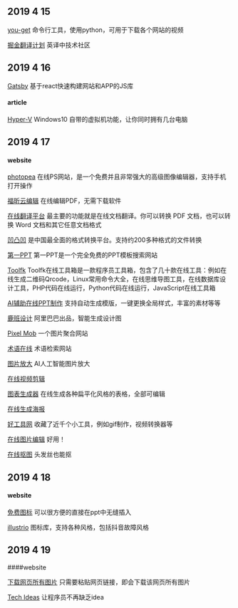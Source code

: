 ## 2019 4 15
[you-get](https://github.com/soimort/you-get)  命令行工具，使用python，可用于下载各个网站的视频

[掘金翻译计划](https://github.com/xitu/gold-miner) 英译中技术社区

## 2019 4 16
[Gatsby](https://github.com/gatsbyjs/gatsby) 基于react快速构建网站和APP的JS库

#### article

[Hyper-V](https://zhuanlan.zhihu.com/p/50982679) Windows10 自带的虚拟机功能，让你同时拥有几台电脑

## 2019 4 17

#### website

[photopea](https://www.photopea.com/) 在线PS网站，是一个免费并且非常强大的高级图像编辑器，支持手机打开操作

[福昕云编辑](http://edit.foxitcloud.cn/) 在线编辑PDF，无需下载软件

[在线翻译平台](https://www.onlinedoctranslator.com/) 最主要的功能就是在线文档翻译。你可以转换 PDF 文档，也可以转换 Word 文档和其它任意文档格式

[凹凸凹](http://www.alltoall.net/) 是中国最全面的格式转换平台。支持约200多种格式的文件转换

[第一PPT](http://www.1ppt.com/) 第一PPT是一个完全免费的PPT模板搜索网站

[Toolfk](https://www.toolfk.com/) Toolfk在线工具箱是一款程序员工具箱，包含了几十款在线工具：例如在线生成二维码Qrcode，Linux常用命令大全，在线思维导图工具，在线数据库设计工具，PHP代码在线运行，Python代码在线运行，JavaScript在线工具箱

[AI辅助在线PPT制作](https://www.beautiful.ai/) 支持自动生成模版，一键更换全局样式，丰富的素材等等

[鹿班设计](https://luban.aliyun.com/) 阿里巴巴出品，智能生成设计图

[Pixel Mob](https://pixelmob.co/) 一个图片聚合网站

[术语在线](http://www.termonline.cn/index.htm) 术语检索网站

[图片放大](https://bigjpg.com/) AI人工智能图片放大

[在线视频剪辑](https://promo.com/) 

[图表生成器](https://chartify.io/) 在线生成各种扁平化风格的表格，全部可编辑

[在线生成海报](https://www.arkie.cn/welcome) 

[好工具网](http://www.nicetool.net/) 收藏了近千个小工具，例如gif制作，视频转换器等

[在线图片编辑](https://www.iloveimg.com/zh-cn) 好用！

[在线抠图](https://www.remove.bg/) 头发丝也能抠

 ## 2019 4 18
 
 #### website
 
 [免费图标](https://icons8.cn/) 可以很方便的直接在ppt中无缝插入
 
 [illustrio](https://illustrio.com) 图标库，支持各种风格，包括抖音故障风格
 
 ## 2019 4 19
 
 ####website
 
 [下载网页所有图片](https://imagecyborg.com/) 只需要粘贴网页链接，即会下载该网页所有图片
 
 [Tech Ideas](https://bwasti.com/techideas) 让程序员不再缺乏idea
